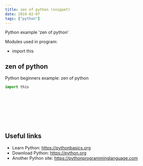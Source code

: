 ```yaml
---
title: zen of python (snippet)
date: 2019-02-07
tags: ["python"]
---
```

Python example 'zen of python'


Modules used in program: 
* import this

## zen of python

Python beginners example: zen of python

```python
import this










```

## Useful links

- Learn Python: https://pythonbasics.org
- Download Python: https://python.org
- Another Python site: https://pythonprogramminglanguage.com
